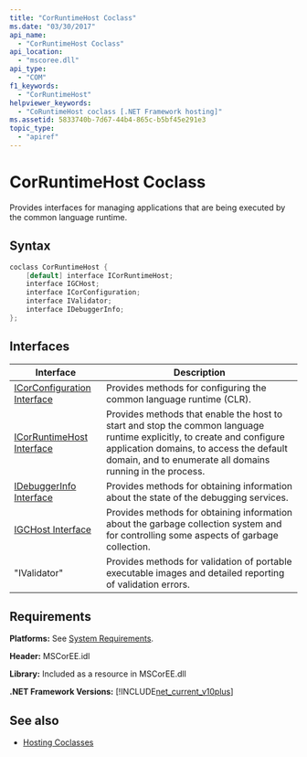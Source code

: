 ```yaml
---
title: "CorRuntimeHost Coclass"
ms.date: "03/30/2017"
api_name: 
  - "CorRuntimeHost Coclass"
api_location: 
  - "mscoree.dll"
api_type: 
  - "COM"
f1_keywords: 
  - "CorRuntimeHost"
helpviewer_keywords: 
  - "CoRuntimeHost coclass [.NET Framework hosting]"
ms.assetid: 5833740b-7d67-44b4-865c-b5bf45e291e3
topic_type: 
  - "apiref"
---
```

# CorRuntimeHost Coclass
Provides interfaces for managing applications that are being executed by the common language runtime.  
  
## Syntax  
  
```cpp  
coclass CorRuntimeHost {  
    [default] interface ICorRuntimeHost;  
    interface IGCHost;  
    interface ICorConfiguration;  
    interface IValidator;  
    interface IDebuggerInfo;  
};  
```  
  
## Interfaces  
  
|Interface|Description|  
|---------------|-----------------|  
|[ICorConfiguration Interface](icorconfiguration-interface.md)|Provides methods for configuring the common language runtime (CLR).|  
|[ICorRuntimeHost Interface](icorruntimehost-interface.md)|Provides methods that enable the host to start and stop the common language runtime explicitly, to create and configure application domains, to access the default domain, and to enumerate all domains running in the process.|  
|[IDebuggerInfo Interface](idebuggerinfo-interface.md)|Provides methods for obtaining information about the state of the debugging services.|  
|[IGCHost Interface](igchost-interface.md)|Provides methods for obtaining information about the garbage collection system and for controlling some aspects of garbage collection.|  
|"IValidator"|Provides methods for validation of portable executable images and detailed reporting of validation errors.|  
  
## Requirements  
 **Platforms:** See [System Requirements](../../get-started/system-requirements.md).  
  
 **Header:** MSCorEE.idl  
  
 **Library:** Included as a resource in MSCorEE.dll  
  
 **.NET Framework Versions:** [!INCLUDE[net_current_v10plus](../../../../includes/net-current-v10plus-md.md)]  
  
## See also

- [Hosting Coclasses](hosting-coclasses.md)

